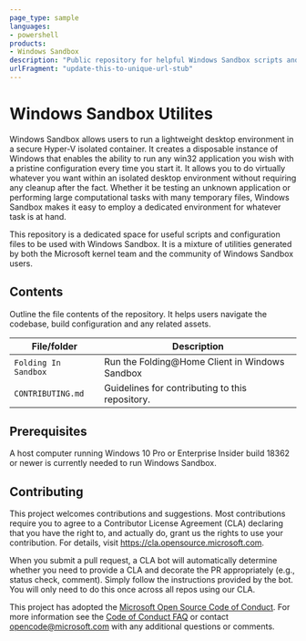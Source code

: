 ```yaml
---
page_type: sample
languages:
- powershell
products:
- Windows Sandbox
description: "Public repository for helpful Windows Sandbox scripts and utilites"
urlFragment: "update-this-to-unique-url-stub"
---
```


# Windows Sandbox Utilites

Windows Sandbox allows users to run a lightweight desktop environment in a secure Hyper-V isolated container. It creates a disposable instance of Windows that enables the ability to run any win32 application you wish with a pristine configuration every time you start it. It allows you to do virtually whatever you want within an isolated desktop environment without requiring any cleanup after the fact. Whether it be testing an unknown application or performing large computational tasks with many temporary files, Windows Sandbox makes it easy to employ a dedicated environment for whatever task is at hand.

This repository is a dedicated space for useful scripts and configuration files to be used with Windows Sandbox. It is a mixture of utilities generated by both the Microsoft kernel team and the community of Windows Sandbox users.

## Contents

Outline the file contents of the repository. It helps users navigate the codebase, build configuration and any related assets.

| File/folder       | Description                                |
|-------------------|--------------------------------------------|
| `Folding In Sandbox`             | Run the Folding@Home Client in Windows Sandbox                        |
| `CONTRIBUTING.md` | Guidelines for contributing to this repository.|

## Prerequisites

A host computer running Windows 10 Pro or Enterprise Insider build 18362 or newer is currently needed to run Windows Sandbox.

## Contributing

This project welcomes contributions and suggestions.  Most contributions require you to agree to a
Contributor License Agreement (CLA) declaring that you have the right to, and actually do, grant us
the rights to use your contribution. For details, visit https://cla.opensource.microsoft.com.

When you submit a pull request, a CLA bot will automatically determine whether you need to provide
a CLA and decorate the PR appropriately (e.g., status check, comment). Simply follow the instructions
provided by the bot. You will only need to do this once across all repos using our CLA.

This project has adopted the [Microsoft Open Source Code of Conduct](https://opensource.microsoft.com/codeofconduct/).
For more information see the [Code of Conduct FAQ](https://opensource.microsoft.com/codeofconduct/faq/) or
contact [opencode@microsoft.com](mailto:opencode@microsoft.com) with any additional questions or comments.

